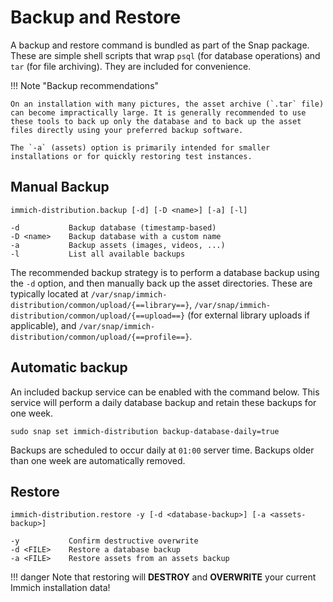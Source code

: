 # Backup and Restore

A backup and restore command is bundled as part of the Snap package. These are simple shell scripts that wrap `psql` (for database operations) and `tar` (for file archiving). They are included for convenience.

!!! Note "Backup recommendations"

    On an installation with many pictures, the asset archive (`.tar` file) can become impractically large. It is generally recommended to use these tools to back up only the database and to back up the asset files directly using your preferred backup software.

    The `-a` (assets) option is primarily intended for smaller installations or for quickly restoring test instances.

## Manual Backup

```
immich-distribution.backup [-d] [-D <name>] [-a] [-l]

-d           Backup database (timestamp-based)
-D <name>    Backup database with a custom name
-a           Backup assets (images, videos, ...)
-l           List all available backups
```

The recommended backup strategy is to perform a database backup using the `-d` option, and then manually back up the asset directories. These are typically located at `/var/snap/immich-distribution/common/upload/{==library==}`, `/var/snap/immich-distribution/common/upload/{==upload==}` (for external library uploads if applicable), and `/var/snap/immich-distribution/common/upload/{==profile==}`.

## Automatic backup

An included backup service can be enabled with the command below. This service will perform a daily database backup and retain these backups for one week.

```
sudo snap set immich-distribution backup-database-daily=true
```

Backups are scheduled to occur daily at `01:00` server time. Backups older than one week are automatically removed.

## Restore

```
immich-distribution.restore -y [-d <database-backup>] [-a <assets-backup>]

-y           Confirm destructive overwrite
-d <FILE>    Restore a database backup
-a <FILE>    Restore assets from an assets backup
```

!!! danger
    Note that restoring will **DESTROY** and **OVERWRITE** your current Immich installation data!
